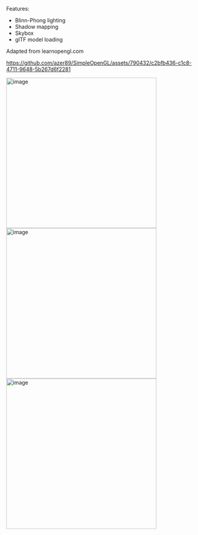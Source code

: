 Features:
* Blinn-Phong lighting
* Shadow mapping
* Skybox
* glTF model loading

Adapted from learnopengl.com



https://github.com/azer89/SimpleOpenGL/assets/790432/c2bfb436-c1c8-4711-9648-5b267d6f2281




<img width="400" alt="image" src="https://github.com/azer89/SimpleOpenGL/assets/790432/1ffa8170-aa8c-4255-a172-1fa8bcd5ecb7">

<br/>

<img width="400" alt="image" src="https://github.com/azer89/SimpleOpenGL/assets/790432/0d20af1c-7481-4036-a747-a4b7c4bab950">
<br/> 

<img width="400" alt="image" src="https://github.com/azer89/SimpleOpenGL/assets/790432/f1199712-7a89-4175-ad7c-f7512335f7c5">

<br/>
